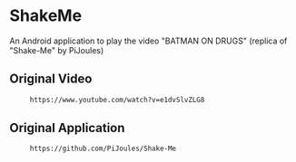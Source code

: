 # ShakeMe
An Android application to play the video "BATMAN ON DRUGS" (replica of "Shake-Me" by PiJoules)
## Original Video
```bash
     https://www.youtube.com/watch?v=e1dvSlvZLG8
```
## Original Application
```bash
     https://github.com/PiJoules/Shake-Me
```
